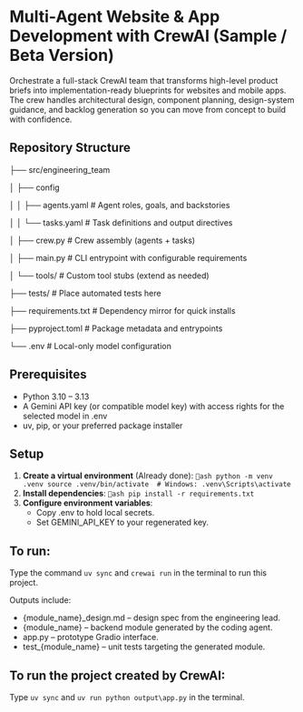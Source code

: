 ﻿# Multi-Agent Website & App Development with CrewAI (Sample / Beta Version)

Orchestrate a full-stack CrewAI team that transforms high-level product briefs
into implementation-ready blueprints for websites and mobile apps. The crew
handles architectural design, component planning, design-system guidance, and
backlog generation so you can move from concept to build with confidence.

## Repository Structure

├── src/engineering_team

│   ├── config

│   │   ├── agents.yaml        # Agent roles, goals, and backstories

│   │   └── tasks.yaml         # Task definitions and output directives

│   ├── crew.py                # Crew assembly (agents + tasks)

│   ├── main.py                # CLI entrypoint with configurable requirements

│   └── tools/                 # Custom tool stubs (extend as needed)

├── tests/                     # Place automated tests here

├── requirements.txt           # Dependency mirror for quick installs

├── pyproject.toml             # Package metadata and entrypoints

└── .env                       # Local-only model configuration



## Prerequisites
- Python 3.10 – 3.13
- A Gemini API key (or compatible model key) with access rights for the selected model in .env
- uv, pip, or your preferred package installer

## Setup
1. **Create a virtual environment** (Already done):
   `ash
   python -m venv .venv
   source .venv/bin/activate  # Windows: .venv\Scripts\activate
   `
2. **Install dependencies**:
   `ash
   pip install -r requirements.txt
   `
3. **Configure environment variables**:
   - Copy .env to hold local secrets.
   - Set GEMINI_API_KEY to your regenerated key.

## To run:
Type the command `uv sync` and `crewai run` in the terminal to run this project.


Outputs include:
- {module_name}_design.md – design spec from the engineering lead.
- {module_name} – backend module generated by the coding agent.
- app.py – prototype Gradio interface.
- test_{module_name} – unit tests targeting the generated module.


## To run the project created by CrewAI:
Type `uv sync` and `uv run python output\app.py` in the terminal.


